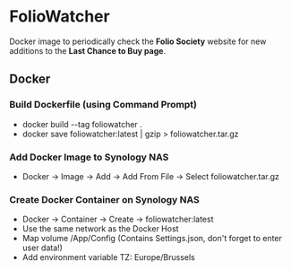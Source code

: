 # FolioWatcher

Docker image to periodically check the **Folio Society** website for new additions to the **Last Chance to Buy page**.

## Docker

### Build Dockerfile (using Command Prompt)

- docker build --tag foliowatcher .
- docker save foliowatcher:latest | gzip > foliowatcher.tar.gz

### Add Docker Image to Synology NAS

- Docker -> Image -> Add -> Add From File -> Select foliowatcher.tar.gz

### Create Docker Container on Synology NAS

- Docker -> Container -> Create -> foliowatcher:latest
- Use the same network as the Docker Host
- Map volume /App/Config (Contains Settings.json, don't forget to enter user data!)
- Add environment variable TZ: Europe/Brussels
